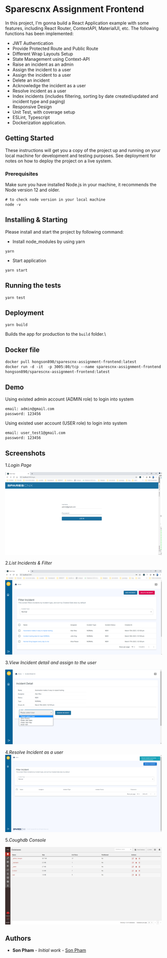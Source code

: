 # Sparescnx Assignment Frontend

In this project, I'm gonna build a React Application example with some features, including React Router, ContextAPI, MaterialUI, etc. 
The following functions has been implemented:

- JWT Authentication
- Provide Protected Route and Public Route
- Different Wrap Layouts Setup
- State Management using Context-API
- Raise an incident as an admin
- Assign the incident to a user
- Assign the incident to a user
- Delete an incident
- Acknowledge the incident as a user
- Resolve incident as a user
- Index incidents (includes filtering, sorting by date created/updated and incident type and paging)
- Responsive Design
- Unit Test, with coverage setup
- ESLint, Typescript
- Dockerization application.

## Getting Started

These instructions will get you a copy of the project up and running on your local machine for development and testing purposes. See deployment for notes on how to deploy the project on a live system.

### Prerequisites

Make sure you have installed Node.js in your machine, it recommends the Node version 12 and older.

```
# to check node version in your local machine
node -v
```

## Installing & Starting

Please install and start the project by following command:

- Install node_modules by using yarn
```
yarn
```

- Start application
```
yarn start
```

## Running the tests
```
yarn test
```

## Deployment
```
yarn build
```

Builds the app for production to the `build` folder.\

## Docker file
```
docker pull hongson890/sparescnx-assignment-frontend:latest
docker run -d -it  -p 3005:80/tcp --name sparescnx-assignment-frontend hongson890/sparescnx-assignment-frontend:latest
```


## Demo
Using existed admin account (ADMIN role) to login into system
```
email: admin@gmail.com
password: 123456
```
Using existed user account (USER role) to login into system
```
email: user_test1@gmail.com
password: 123456
```

## Screenshots
1._Login Page_

![ScreenShot](https://raw.githubusercontent.com/hongson890/sparescnx-assignment-frontend/main/src/screenshots/login.png)

2._List Incidents & Filter_

![ScreenShot](https://raw.githubusercontent.com/hongson890/sparescnx-assignment-frontend/main/src/screenshots/home.png)

3._View Incident detail and assign to the user_

![ScreenShot](https://raw.githubusercontent.com/hongson890/sparescnx-assignment-frontend/main/src/screenshots/assignment.png)

4._Resolve Incident as a user_
![ScreenShot](https://raw.githubusercontent.com/hongson890/sparescnx-assignment-frontend/main/src/screenshots/resolve.png)

5._Coughdb Console_

![ScreenShot](https://raw.githubusercontent.com/hongson890/sparescnx-assignment-frontend/main/src/screenshots/couchdb.png)



## Authors

* **Son Pham** - *Initial work* - [Son Pham](https://github.com/hongson890)

